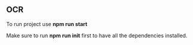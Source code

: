 ## OCR
To run project use **npm run start**

Make sure to run **npm run init** first to have all the dependencies installed.

